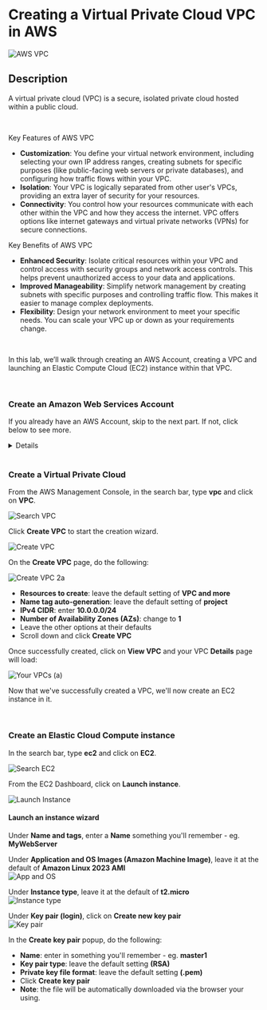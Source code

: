 # Creating a Virtual Private Cloud VPC in AWS

![AWS VPC](https://github.com/Manny-D/Virtual-Private-Cloud-VPC/assets/99146530/b95ad2bf-ccb8-4822-a126-c29d9d5e55b5)

## Description

A virtual private cloud (VPC) is a secure, isolated private cloud hosted within a public cloud. 

<br>

Key Features of AWS VPC

- <b>Customization</b>: You define your virtual network environment, including selecting your own IP address ranges, creating subnets for specific purposes (like public-facing web servers or private databases), and configuring how traffic flows within your VPC.
- <b>Isolation</b>: Your VPC is logically separated from other user's VPCs, providing an extra layer of security for your resources.
- <b>Connectivity</b>: You control how your resources communicate with each other within the VPC and how they access the internet. VPC offers options like internet gateways and virtual private networks (VPNs) for secure connections.

Key Benefits of AWS VPC

- <b>Enhanced Security</b>: Isolate critical resources within your VPC and control access with security groups and network access controls. This helps prevent unauthorized access to your data and applications.
- <b>Improved Manageability</b>: Simplify network management by creating subnets with specific purposes and controlling traffic flow. This makes it easier to manage complex deployments.
- <b>Flexibility</b>: Design your network environment to meet your specific needs. You can scale your VPC up or down as your requirements change.

<br>

In this lab, we’ll walk through creating an AWS Account, creating a VPC and launching an Elastic Compute Cloud (EC2) instance within that VPC.

<br>

### Create an Amazon Web Services Account

If you already have an AWS Account, skip to the next part. If not, click below to see more.
<details>
<summary>Details</summary>
<br>  
If you do not already have an AWS account, navigate to the following page to create one [https://aws.amazon.com/free](https://aws.amazon.com/free) and click on either Complete Signup or Create a Free Account.

![AWS Sign Up](https://github.com/Manny-D/Virtual-Private-Cloud-VPC/assets/99146530/60c3c592-9e8a-44d5-a7c8-74284d8cdc30)

When on the <b>Contact Information</b> page, select <b>Personal</b> for the Account type.
 
![Account Type](https://github.com/Manny-D/Virtual-Private-Cloud-VPC/assets/99146530/feaadbb9-de42-4ebb-b6c0-6901c0337891)

<b>Note</b>: you will be prompted to enter in credit card info. This is for identifiy verification and the card will only be charged if you exceeds Free Tier limits.

![CC](https://github.com/Manny-D/Virtual-Private-Cloud-VPC/assets/99146530/d31dd4ae-82db-4079-bdd0-c69649451c52)

Next you will be prompted to confirm your identity via a SMS code, then will be taken to the <b>Select a support plan</b> page, leave it at <b>Basic support - Free</b> and click <b>Complete sign up</b>.

![Free Tier](https://github.com/Manny-D/Virtual-Private-Cloud-VPC/assets/99146530/81256aff-4cfc-4697-8334-2cef1eef592c)

Sign up completed! Click on <b>Go to the AWS Management Console</b>.

![Sign up congrats](https://github.com/Manny-D/Virtual-Private-Cloud-VPC/assets/99146530/d60ae22b-4e1d-4235-9b3d-f30a36ec67aa)

Sign in using the (defaul) Root user option. 

![Root user](https://github.com/Manny-D/Virtual-Private-Cloud-VPC/assets/99146530/f25d606b-96dd-42d9-85b3-a845951d3244)
</details>

<br>

###  Create a Virtual Private Cloud

From the AWS Management Console, in the search bar, type <b>vpc</b> and click on <b>VPC</b>. 

![Search VPC](https://github.com/Manny-D/Virtual-Private-Cloud-VPC/assets/99146530/6f196379-f8b0-4b52-899e-1c253dc24e15)

Click <b>Create VPC</b> to start the creation wizard.

![Create VPC](https://github.com/Manny-D/Virtual-Private-Cloud-VPC/assets/99146530/8a12a68a-b856-45b3-a639-a808c90e9a33)

On the <b>Create VPC</b> page, do the following:

![Create VPC 2a](https://github.com/Manny-D/Virtual-Private-Cloud-VPC/assets/99146530/4fe35b24-fcf2-4406-9d23-3d62afb917a9)

- <b>Resources to create</b>: leave the default setting of <b>VPC and more</b>
- <b>Name tag auto-generation</b>: leave the default setting of <b>project</b>
- <b>IPv4 CIDR</b>: enter <b>10.0.0.0/24</b>
- <b>Number of Availability Zones (AZs)</b>: change to <b>1</b>
- Leave the other options at their defaults
- Scroll down and click <b>Create VPC</b>

Once successfully created, click on <b>View VPC</b> and your VPC <b>Details</b> page will load:

![Your VPCs (a)](https://github.com/Manny-D/Virtual-Private-Cloud-VPC/assets/99146530/808f3cb5-0a80-4e4e-b234-f13850d72fc9)

Now that we've successfully created a VPC, we'll now create an EC2 instance in it. 

<br>

### Create an Elastic Cloud Compute instance

In the search bar, type <b>ec2</b> and click on <b>EC2</b>.

![Search EC2](https://github.com/Manny-D/Virtual-Private-Cloud-VPC/assets/99146530/067326a9-fe4a-450b-902d-c72f1b8b6560)

From the EC2 Dashboard, click on <b>Launch instance</b>.

![Launch Instance](https://github.com/Manny-D/Virtual-Private-Cloud-VPC/assets/99146530/f1d05095-a5b4-4735-bedc-c3ae098dfed4)

#### Launch an instance wizard
Under <b>Name and tags</b>, enter a <b>Name</b> something you'll remember - eg. <b>MyWebServer</b>

Under <b>Application and OS Images (Amazon Machine Image)</b>, leave it at the default of <b>Amazon Linux 2023 AMI</b> <br>
![App and OS](https://github.com/Manny-D/Virtual-Private-Cloud-VPC/assets/99146530/598a3b54-4c0a-4d49-9427-ce9f65468a99)

Under <b>Instance type</b>, leave it at the default of <b>t2.micro</b> <br>
![Instance type](https://github.com/Manny-D/Virtual-Private-Cloud-VPC/assets/99146530/c915c310-54e4-4c6f-82de-a4387f5a0073)

Under <b>Key pair (login)</b>, click on <b>Create new key pair</b> <br>
![Key pair](https://github.com/Manny-D/Virtual-Private-Cloud-VPC/assets/99146530/83fe3e3f-8788-4d33-a220-9c38f0752e66)

In the <b>Create key pair</b> popup, do the following: 
- <b>Name</b>: enter in something you'll remember - eg. <b>master1</b>
- <b>Key pair type</b>: leave the default setting <b>(RSA)</b>
- <b>Private key file format</b>: leave the default setting <b>(.pem)</b>
- Click <b>Create key pair</b>
- <b>Note</b>: the file will be automatically downloaded via the browser your using. 
